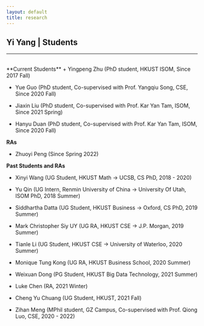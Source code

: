 ```yaml
---
layout: default
title: research
---
```


## Yi Yang | Students

* * *
<br>
**Current Students**
+ Yingpeng Zhu (PhD student, HKUST ISOM, Since 2017 Fall)

+ Yue Guo (PhD student, Co-supervised with Prof. Yangqiu Song, CSE, Since 2020 Fall)

+ Jiaxin Liu (PhD student, Co-supervised with Prof. Kar Yan Tam, ISOM, Since 2021 Spring)
  
+ Hanyu Duan (PhD student, Co-supervised with Prof. Kar Yan Tam, ISOM, Since 2020 Fall)

**RAs**
+ Zhuoyi Peng (Since Spring 2022)


**Past Students and RAs** 
+ Xinyi Wang (UG Student, HKUST Math -> UCSB, CS PhD, 2018 - 2020)

+ Yu Qin (UG Intern, Renmin University of China -> University Of Utah, ISOM PhD, 2018 Summer)

+ Siddhartha Datta (UG Student, HKUST Business -> Oxford, CS PhD, 2019 Summer)

+ Mark Christopher Siy UY (UG RA, HKUST CSE -> J.P. Morgan, 2019 Summer)

+ Tianle Li (UG Student, HKUST CSE -> University of Waterloo, 2020 Summer)

+ Monique Tung Kong (UG RA, HKUST Business School, 2020 Summer) 

+ Weixuan Dong (PG Student, HKUST Big Data Technology, 2021 Summer)

+ Luke Chen (RA, 2021 Winter)

+ Cheng Yu Chuang (UG Student, HKUST, 2021 Fall)

+ Zihan Meng (MPhil student, GZ Campus, Co-supervised with Prof. Qiong Luo, CSE, 2020 - 2022)



